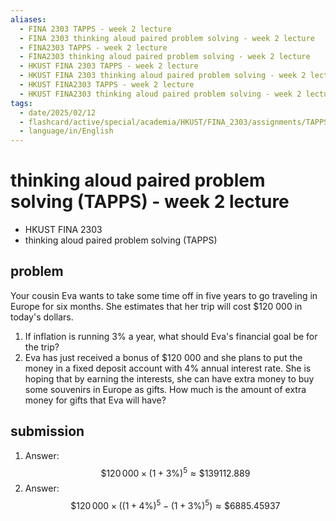 ```yaml
---
aliases:
  - FINA 2303 TAPPS - week 2 lecture
  - FINA 2303 thinking aloud paired problem solving - week 2 lecture
  - FINA2303 TAPPS - week 2 lecture
  - FINA2303 thinking aloud paired problem solving - week 2 lecture
  - HKUST FINA 2303 TAPPS - week 2 lecture
  - HKUST FINA 2303 thinking aloud paired problem solving - week 2 lecture
  - HKUST FINA2303 TAPPS - week 2 lecture
  - HKUST FINA2303 thinking aloud paired problem solving - week 2 lecture
tags:
  - date/2025/02/12
  - flashcard/active/special/academia/HKUST/FINA_2303/assignments/TAPPS/week_2_lecture
  - language/in/English
---
```


# thinking aloud paired problem solving (TAPPS) - week 2 lecture

- HKUST FINA 2303
- thinking aloud paired problem solving (TAPPS)

## problem

Your cousin Eva wants to take some time off in five years to go traveling in Europe for six months. She estimates that her trip will cost \$120&nbsp;000 in today's dollars.

1. If inflation is running 3% a year, what should Eva's financial goal be for the trip?
2. Eva has just received a bonus of \$120&nbsp;000 and she plans to put the money in a fixed deposit account with 4% annual interest rate. She is hoping that by earning the interests, she can have extra money to buy some souvenirs in Europe as gifts. How much is the amount of extra money for gifts that Eva will have?

## submission

1. Answer: $$\$120\,000 \times (1 + 3\%)^5 \approx \$139112.889$$
2. Answer: $$\$120\,000 \times \left((1 + 4\%)^5 - (1 + 3\%)^5\right) \approx \$6885.45937$$
